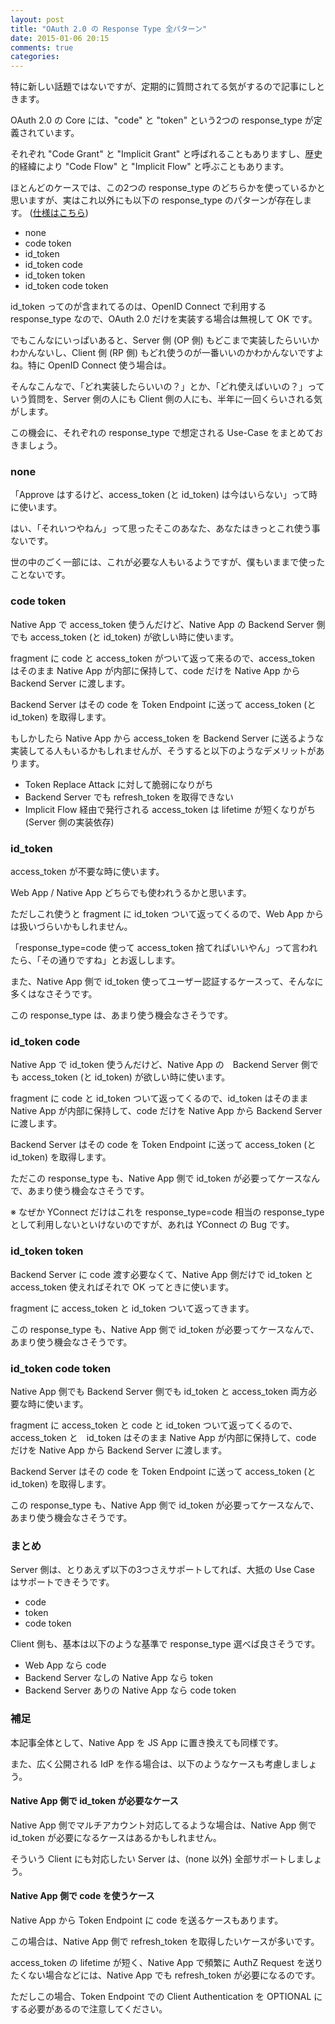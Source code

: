 ```yaml
---
layout: post
title: "OAuth 2.0 の Response Type 全パターン"
date: 2015-01-06 20:15
comments: true
categories:
---
```


特に新しい話題ではないですが、定期的に質問されてる気がするので記事にしときます。

OAuth 2.0 の Core には、"code" と "token" という2つの response_type が定義されています。

それぞれ "Code Grant" と "Implicit Grant" と呼ばれることもありますし、歴史的経緯により "Code Flow" と "Implicit Flow" と呼ぶこともあります。

ほとんどのケースでは、この2つの response_type のどちらかを使っているかと思いますが、実はこれ以外にも以下の response_type のパターンが存在します。
([仕様はこちら](http://openid.net/specs/oauth-v2-multiple-response-types-1_0.html))

* none
* code token
* id_token
* id_token code
* id_token token
* id_token code token

id_token ってのが含まれてるのは、OpenID Connect で利用する response_type なので、OAuth 2.0 だけを実装する場合は無視して OK です。

でもこんなにいっぱいあると、Server 側 (OP 側) もどこまで実装したらいいかわかんないし、Client 側 (RP 側) もどれ使うのが一番いいのかわかんないですよね。特に OpenID Connect 使う場合は。

そんなこんなで、「どれ実装したらいいの？」とか、「どれ使えばいいの？」っていう質問を、Server 側の人にも Client 側の人にも、半年に一回くらいされる気がします。

この機会に、それぞれの response_type で想定される Use-Case をまとめておきましょう。

<!-- more -->

### none

「Approve はするけど、access_token (と id_token) は今はいらない」って時に使います。

はい、「それいつやねん」って思ったそこのあなた、あなたはきっとこれ使う事ないです。

世の中のごく一部には、これが必要な人もいるようですが、僕もいままで使ったことないです。

### code token

Native App で access_token 使うんだけど、Native App の Backend Server 側でも access_token (と id_token) が欲しい時に使います。

fragment に code と access_token がついて返って来るので、access_token はそのまま Native App が内部に保持して、code だけを Native App から Backend Server に渡します。

Backend Server はその code を Token Endpoint に送って access_token (と id_token) を取得します。

もしかしたら Native App から access_token を Backend Server に送るような実装してる人もいるかもしれませんが、そうすると以下のようなデメリットがあります。

* Token Replace Attack に対して脆弱になりがち
* Backend Server でも refresh_token を取得できない
* Implicit Flow 経由で発行される access_token は lifetime が短くなりがち (Server 側の実装依存)

### id_token

access_token が不要な時に使います。

Web App / Native App どちらでも使われうるかと思います。

ただしこれ使うと fragment に id_token ついて返ってくるので、Web App からは扱いづらいかもしれません。

「response_type=code 使って access_token 捨てればいいやん」って言われたら、「その通りですね」とお返しします。

また、Native App 側で id_token 使ってユーザー認証するケースって、そんなに多くはなさそうです。

この response_type は、あまり使う機会なさそうです。

### id_token code

Native App で id_token 使うんだけど、Native App の　Backend Server 側でも access_token (と id_token) が欲しい時に使います。

fragment に code と id_token ついて返ってくるので、id_token はそのまま Native App が内部に保持して、code だけを Native App から Backend Server に渡します。

Backend Server はその code を Token Endpoint に送って access_token (と id_token) を取得します。

ただこの response_type も、Native App 側で id_token が必要ってケースなんで、あまり使う機会なさそうです。

※ なぜか YConnect だけはこれを response_type=code 相当の response_type として利用しないといけないのですが、あれは YConnect の Bug です。

### id_token token

Backend Server に code 渡す必要なくて、Native App 側だけで id_token と access_token 使えればそれで OK ってときに使います。

fragment に access_token と id_token ついて返ってきます。

この response_type も、Native App 側で id_token が必要ってケースなんで、あまり使う機会なさそうです。

### id_token code token

Native App 側でも Backend Server 側でも id_token と access_token 両方必要な時に使います。

fragment に access_token と code と id_token ついて返ってくるので、access_token と　id_token はそのまま Native App が内部に保持して、code だけを Native App から Backend Server に渡します。

Backend Server はその code を Token Endpoint に送って access_token (と id_token) を取得します。

この response_type も、Native App 側で id_token が必要ってケースなんで、あまり使う機会なさそうです。

### まとめ

Server 側は、とりあえず以下の3つさえサポートしてれば、大抵の Use Case はサポートできそうです。

* code
* token
* code token

Client 側も、基本は以下のような基準で response_type 選べば良さそうです。

* Web App なら code
* Backend Server なしの Native App なら token
* Backend Server ありの Native App なら code token

### 補足

本記事全体として、Native App を JS App に置き換えても同様です。

また、広く公開される IdP を作る場合は、以下のようなケースも考慮しましょう。

#### Native App 側で id_token が必要なケース

Native App 側でマルチアカウント対応してるような場合は、Native App 側で id_token が必要になるケースはあるかもしれません。

そういう Client にも対応したい Server は、(none 以外) 全部サポートしましょう。

#### Native App 側で code を使うケース

Native App から Token Endpoint に code を送るケースもあります。

この場合は、Native App 側で refresh_token を取得したいケースが多いです。

access_token の lifetime が短く、Native App で頻繁に AuthZ Request を送りたくない場合などには、Native App でも refresh_token が必要になるのです。

ただしこの場合、Token Endpoint での Client Authentication を OPTIONAL にする必要があるので注意してください。